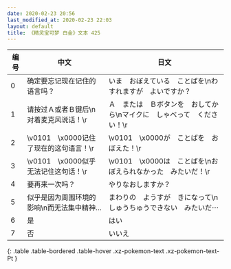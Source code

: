 ```yaml
---
date: 2020-02-23 20:56
last_modified_at: 2020-02-23 22:03
layout: default
title: 《精灵宝可梦 白金》文本 425
---
```

| 编号 | 中文 | 日文 |
| ---- | ---- | ---- |
| 0 | 确定要忘记现在记住的语言吗？ | いま　おぼえている　ことばを\nわすれますが　よいですか？ |
| 1 | 请按过Ａ或者Ｂ键后\n对着麦克风说话！\r | Ａ　または　Ｂボタンを　おしてから\nマイクに　しゃべって　ください！\r |
| 2 | \v0101　\x0000记住了现在的这句语言！\r | \v0101　\x0000が　ことばを　おぼえた！\r |
| 3 | \v0101　\x0000似乎无法记住这句话！\r | \v0101　\x0000は　ことばを\nおぼえられなかった　みたいだ！\r |
| 4 | 要再来一次吗？ | やりなおしますか？ |
| 5 | 似乎是因为周围环境的影响\n而无法集中精神… | まわりの　ようすが　きになって\nしゅうちゅうできない　みたいだ⋯ |
| 6 | 是 | はい |
| 7 | 否 | いいえ |
{: .table .table-bordered .table-hover .xz-pokemon-text .xz-pokemon-text-Pt }